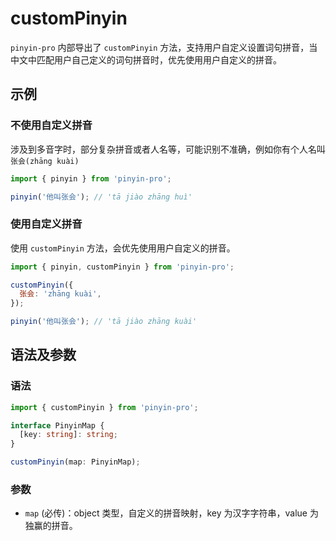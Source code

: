 # customPinyin

`pinyin-pro` 内部导出了 `customPinyin` 方法，支持用户自定义设置词句拼音，当中文中匹配用户自己定义的词句拼音时，优先使用用户自定义的拼音。

## 示例

### 不使用自定义拼音

涉及到多音字时，部分复杂拼音或者人名等，可能识别不准确，例如你有个人名叫 `张会(zhāng kuài)`

```js
import { pinyin } from 'pinyin-pro';

pinyin('他叫张会'); // 'tā jiào zhāng huì'
```

### 使用自定义拼音

使用 `customPinyin` 方法，会优先使用用户自定义的拼音。

```js
import { pinyin, customPinyin } from 'pinyin-pro';

customPinyin({
  张会: 'zhāng kuài',
});

pinyin('他叫张会'); // 'tā jiào zhāng kuài'
```

## 语法及参数

### 语法

```ts
import { customPinyin } from 'pinyin-pro';

interface PinyinMap {
  [key: string]: string;
}

customPinyin(map: PinyinMap);
```

### 参数

- `map` (必传)：object 类型，自定义的拼音映射，key 为汉字字符串，value 为独赢的拼音。
